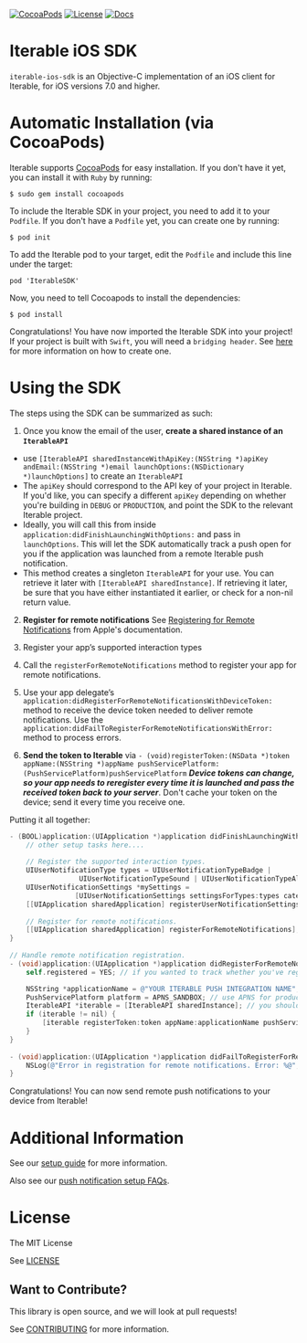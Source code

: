[![CocoaPods](https://img.shields.io/cocoapods/v/IterableSDK.svg?style=flat)](https://cocoapods.org/pods/IterableSDK)
[![License](https://img.shields.io/cocoapods/l/IterableSDK.svg?style=flat)](https://opensource.org/licenses/MIT)
[![Docs](https://img.shields.io/cocoapods/metrics/doc-percent/IterableSDK.svg?style=flat)](http://cocoadocs.org/docsets/IterableSDK/1.0.0/)

# Iterable iOS SDK

`iterable-ios-sdk` is an Objective-C implementation of an iOS client for Iterable, for iOS versions 7.0 and higher.

# Automatic Installation (via CocoaPods)

Iterable supports [CocoaPods](https://cocoapods.org) for easy installation. If you don't have it yet, you can install it with `Ruby` by running:
```
$ sudo gem install cocoapods 
```

To include the Iterable SDK in your project, you need to add it to your `Podfile`. If you don't have a `Podfile` yet, you can create one by running:
```
$ pod init
```

To add the Iterable pod to your target, edit the `Podfile` and include this line under the target:
```
pod 'IterableSDK'
```

Now, you need to tell Cocoapods to install the dependencies:
```
$ pod install
```

Congratulations! You have now imported the Iterable SDK into your project! 
If your project is built with `Swift`, you will need a `bridging header`. See [here](https://developer.apple.com/library/ios/documentation/Swift/Conceptual/BuildingCocoaApps/MixandMatch.html) for more information on how to create one.

# Using the SDK

The steps using the SDK can be summarized as such:

1. Once you know the email of the user, **create a shared instance of an `IterableAPI`**
  * use `[IterableAPI sharedInstanceWithApiKey:(NSString *)apiKey andEmail:(NSString *)email launchOptions:(NSDictionary *)launchOptions]` to create an `IterableAPI`
  * The `apiKey` should correspond to the API key of your project in Iterable. If you'd like, you can specify a different `apiKey` depending on whether you're building in `DEBUG` or `PRODUCTION`, and point the SDK to the relevant Iterable project.
  * Ideally, you will call this from inside `application:didFinishLaunchingWithOptions:` and pass in `launchOptions`. This will let the SDK automatically track a push open for you if the application was launched from a remote Iterable push notification. 
  * This method creates a singleton `IterableAPI` for your use. You can retrieve it later with `[IterableAPI sharedInstance]`. If retrieving it later, be sure that you have either instantiated it earlier, or check for a non-nil return value. 

2. **Register for remote notifications**
See [Registering for Remote Notifications](https://developer.apple.com/library/ios/documentation/NetworkingInternet/Conceptual/RemoteNotificationsPG/Chapters/IPhoneOSClientImp.html#//apple_ref/doc/uid/TP40008194-CH103-SW2) from Apple's documentation.
  1. Register your app’s supported interaction types 
  2. Call the `registerForRemoteNotifications` method to register your app for remote notifications.
  3. Use your app delegate’s `application:didRegisterForRemoteNotificationsWithDeviceToken:` method to receive the device token needed to deliver remote notifications. Use the `application:didFailToRegisterForRemoteNotificationsWithError:` method to process errors.

3. **Send the token to Iterable** via `- (void)registerToken:(NSData *)token appName:(NSString *)appName pushServicePlatform:(PushServicePlatform)pushServicePlatform` 
   ***Device tokens can change, so your app needs to reregister every time it is launched and pass the received token back to your server***. Don't cache your token on the device; send it every time you receive one. 

Putting it all together:

```objective-c
- (BOOL)application:(UIApplication *)application didFinishLaunchingWithOptions:(NSDictionary *)launchOptions {
    // other setup tasks here....
 
    // Register the supported interaction types.
    UIUserNotificationType types = UIUserNotificationTypeBadge |
                 UIUserNotificationTypeSound | UIUserNotificationTypeAlert;
    UIUserNotificationSettings *mySettings =
                [UIUserNotificationSettings settingsForTypes:types categories:nil];
    [[UIApplication sharedApplication] registerUserNotificationSettings:mySettings];
 
    // Register for remote notifications.
    [[UIApplication sharedApplication] registerForRemoteNotifications];
}
 
// Handle remote notification registration.
- (void)application:(UIApplication *)application didRegisterForRemoteNotificationsWithDeviceToken:(NSData *)token {
    self.registered = YES; // if you wanted to track whether you've registered for push, this is the place to do it

    NSString *applicationName = @"YOUR ITERABLE PUSH INTEGRATION NAME"; // the application name configured in Iterable when setting up your push credentials
    PushServicePlatform platform = APNS_SANDBOX; // use APNS for production
    IterableAPI *iterable = [IterableAPI sharedInstance]; // you should call sharedInstanceWithApiKey before this
    if (iterable != nil) {
        [iterable registerToken:token appName:applicationName pushServicePlatform:psp]; // register the token with Iterable
    }    
}
 
- (void)application:(UIApplication *)application didFailToRegisterForRemoteNotificationsWithError:(NSError *)error {
    NSLog(@"Error in registration for remote notifications. Error: %@", error);
}
```

Congratulations! You can now send remote push notifications to your device from Iterable!

# Additional Information

See our [setup guide](http://support.iterable.com/hc/en-us/articles/204780589-Push-Notification-Setup-iOS-and-Android-) for more information.

Also see our [push notification setup FAQs](http://support.iterable.com/hc/en-us/articles/206791196-Push-Notification-Setup-FAQ-s).

# License

The MIT License

See [LICENSE](https://github.com/Iterable/iterable-ios-sdk/blob/master/LICENSE)

## Want to Contribute?

This library is open source, and we will look at pull requests!

See [CONTRIBUTING](CONTRIBUTING.md) for more information.
